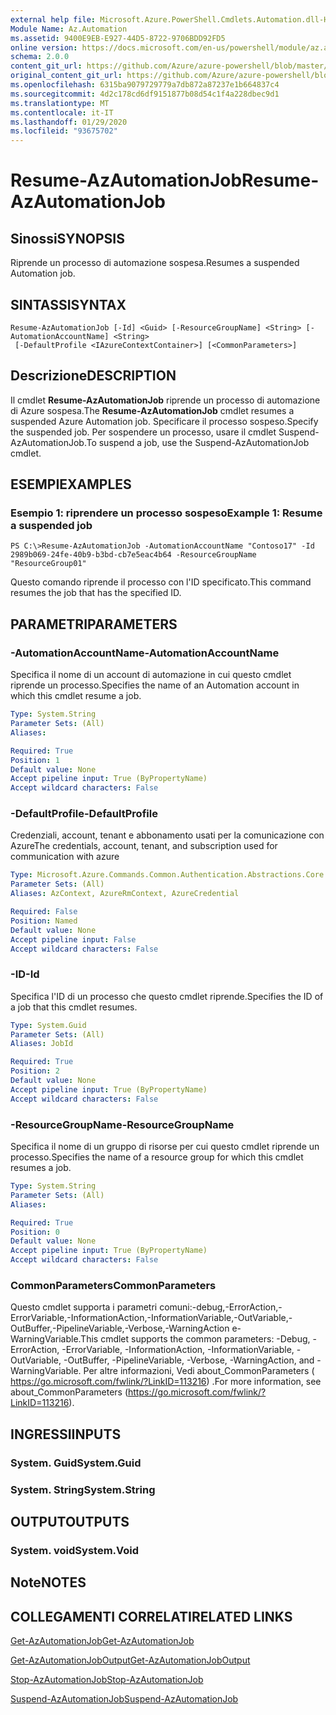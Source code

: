 ```yaml
---
external help file: Microsoft.Azure.PowerShell.Cmdlets.Automation.dll-Help.xml
Module Name: Az.Automation
ms.assetid: 9400E9EB-E927-44D5-8722-9706BDD92FD5
online version: https://docs.microsoft.com/en-us/powershell/module/az.automation/resume-azautomationjob
schema: 2.0.0
content_git_url: https://github.com/Azure/azure-powershell/blob/master/src/Automation/Automation/help/Resume-AzAutomationJob.md
original_content_git_url: https://github.com/Azure/azure-powershell/blob/master/src/Automation/Automation/help/Resume-AzAutomationJob.md
ms.openlocfilehash: 6315ba9079729779a7db872a87237e1b664837c4
ms.sourcegitcommit: 4d2c178cd6df9151877b08d54c1f4a228dbec9d1
ms.translationtype: MT
ms.contentlocale: it-IT
ms.lasthandoff: 01/29/2020
ms.locfileid: "93675702"
---
```

# <span data-ttu-id="c1eca-101">Resume-AzAutomationJob</span><span class="sxs-lookup"><span data-stu-id="c1eca-101">Resume-AzAutomationJob</span></span>

## <span data-ttu-id="c1eca-102">Sinossi</span><span class="sxs-lookup"><span data-stu-id="c1eca-102">SYNOPSIS</span></span>
<span data-ttu-id="c1eca-103">Riprende un processo di automazione sospesa.</span><span class="sxs-lookup"><span data-stu-id="c1eca-103">Resumes a suspended Automation job.</span></span>

## <span data-ttu-id="c1eca-104">SINTASSI</span><span class="sxs-lookup"><span data-stu-id="c1eca-104">SYNTAX</span></span>

```
Resume-AzAutomationJob [-Id] <Guid> [-ResourceGroupName] <String> [-AutomationAccountName] <String>
 [-DefaultProfile <IAzureContextContainer>] [<CommonParameters>]
```

## <span data-ttu-id="c1eca-105">Descrizione</span><span class="sxs-lookup"><span data-stu-id="c1eca-105">DESCRIPTION</span></span>
<span data-ttu-id="c1eca-106">Il cmdlet **Resume-AzAutomationJob** riprende un processo di automazione di Azure sospesa.</span><span class="sxs-lookup"><span data-stu-id="c1eca-106">The **Resume-AzAutomationJob** cmdlet resumes a suspended Azure Automation job.</span></span>
<span data-ttu-id="c1eca-107">Specificare il processo sospeso.</span><span class="sxs-lookup"><span data-stu-id="c1eca-107">Specify the suspended job.</span></span>
<span data-ttu-id="c1eca-108">Per sospendere un processo, usare il cmdlet Suspend-AzAutomationJob.</span><span class="sxs-lookup"><span data-stu-id="c1eca-108">To suspend a job, use the Suspend-AzAutomationJob cmdlet.</span></span>

## <span data-ttu-id="c1eca-109">ESEMPI</span><span class="sxs-lookup"><span data-stu-id="c1eca-109">EXAMPLES</span></span>

### <span data-ttu-id="c1eca-110">Esempio 1: riprendere un processo sospeso</span><span class="sxs-lookup"><span data-stu-id="c1eca-110">Example 1: Resume a suspended job</span></span>
```
PS C:\>Resume-AzAutomationJob -AutomationAccountName "Contoso17" -Id 2989b069-24fe-40b9-b3bd-cb7e5eac4b64 -ResourceGroupName "ResourceGroup01"
```

<span data-ttu-id="c1eca-111">Questo comando riprende il processo con l'ID specificato.</span><span class="sxs-lookup"><span data-stu-id="c1eca-111">This command resumes the job that has the specified ID.</span></span>

## <span data-ttu-id="c1eca-112">PARAMETRI</span><span class="sxs-lookup"><span data-stu-id="c1eca-112">PARAMETERS</span></span>

### <span data-ttu-id="c1eca-113">-AutomationAccountName</span><span class="sxs-lookup"><span data-stu-id="c1eca-113">-AutomationAccountName</span></span>
<span data-ttu-id="c1eca-114">Specifica il nome di un account di automazione in cui questo cmdlet riprende un processo.</span><span class="sxs-lookup"><span data-stu-id="c1eca-114">Specifies the name of an Automation account in which this cmdlet resume a job.</span></span>

```yaml
Type: System.String
Parameter Sets: (All)
Aliases:

Required: True
Position: 1
Default value: None
Accept pipeline input: True (ByPropertyName)
Accept wildcard characters: False
```

### <span data-ttu-id="c1eca-115">-DefaultProfile</span><span class="sxs-lookup"><span data-stu-id="c1eca-115">-DefaultProfile</span></span>
<span data-ttu-id="c1eca-116">Credenziali, account, tenant e abbonamento usati per la comunicazione con Azure</span><span class="sxs-lookup"><span data-stu-id="c1eca-116">The credentials, account, tenant, and subscription used for communication with azure</span></span>

```yaml
Type: Microsoft.Azure.Commands.Common.Authentication.Abstractions.Core.IAzureContextContainer
Parameter Sets: (All)
Aliases: AzContext, AzureRmContext, AzureCredential

Required: False
Position: Named
Default value: None
Accept pipeline input: False
Accept wildcard characters: False
```

### <span data-ttu-id="c1eca-117">-ID</span><span class="sxs-lookup"><span data-stu-id="c1eca-117">-Id</span></span>
<span data-ttu-id="c1eca-118">Specifica l'ID di un processo che questo cmdlet riprende.</span><span class="sxs-lookup"><span data-stu-id="c1eca-118">Specifies the ID of a job that this cmdlet resumes.</span></span>

```yaml
Type: System.Guid
Parameter Sets: (All)
Aliases: JobId

Required: True
Position: 2
Default value: None
Accept pipeline input: True (ByPropertyName)
Accept wildcard characters: False
```

### <span data-ttu-id="c1eca-119">-ResourceGroupName</span><span class="sxs-lookup"><span data-stu-id="c1eca-119">-ResourceGroupName</span></span>
<span data-ttu-id="c1eca-120">Specifica il nome di un gruppo di risorse per cui questo cmdlet riprende un processo.</span><span class="sxs-lookup"><span data-stu-id="c1eca-120">Specifies the name of a resource group for which this cmdlet resumes a job.</span></span>

```yaml
Type: System.String
Parameter Sets: (All)
Aliases:

Required: True
Position: 0
Default value: None
Accept pipeline input: True (ByPropertyName)
Accept wildcard characters: False
```

### <span data-ttu-id="c1eca-121">CommonParameters</span><span class="sxs-lookup"><span data-stu-id="c1eca-121">CommonParameters</span></span>
<span data-ttu-id="c1eca-122">Questo cmdlet supporta i parametri comuni:-debug,-ErrorAction,-ErrorVariable,-InformationAction,-InformationVariable,-OutVariable,-OutBuffer,-PipelineVariable,-Verbose,-WarningAction e-WarningVariable.</span><span class="sxs-lookup"><span data-stu-id="c1eca-122">This cmdlet supports the common parameters: -Debug, -ErrorAction, -ErrorVariable, -InformationAction, -InformationVariable, -OutVariable, -OutBuffer, -PipelineVariable, -Verbose, -WarningAction, and -WarningVariable.</span></span> <span data-ttu-id="c1eca-123">Per altre informazioni, Vedi about_CommonParameters ( https://go.microsoft.com/fwlink/?LinkID=113216) .</span><span class="sxs-lookup"><span data-stu-id="c1eca-123">For more information, see about_CommonParameters (https://go.microsoft.com/fwlink/?LinkID=113216).</span></span>

## <span data-ttu-id="c1eca-124">INGRESSI</span><span class="sxs-lookup"><span data-stu-id="c1eca-124">INPUTS</span></span>

### <span data-ttu-id="c1eca-125">System. Guid</span><span class="sxs-lookup"><span data-stu-id="c1eca-125">System.Guid</span></span>

### <span data-ttu-id="c1eca-126">System. String</span><span class="sxs-lookup"><span data-stu-id="c1eca-126">System.String</span></span>

## <span data-ttu-id="c1eca-127">OUTPUT</span><span class="sxs-lookup"><span data-stu-id="c1eca-127">OUTPUTS</span></span>

### <span data-ttu-id="c1eca-128">System. void</span><span class="sxs-lookup"><span data-stu-id="c1eca-128">System.Void</span></span>

## <span data-ttu-id="c1eca-129">Note</span><span class="sxs-lookup"><span data-stu-id="c1eca-129">NOTES</span></span>

## <span data-ttu-id="c1eca-130">COLLEGAMENTI CORRELATI</span><span class="sxs-lookup"><span data-stu-id="c1eca-130">RELATED LINKS</span></span>

[<span data-ttu-id="c1eca-131">Get-AzAutomationJob</span><span class="sxs-lookup"><span data-stu-id="c1eca-131">Get-AzAutomationJob</span></span>](./Get-AzAutomationJob.md)

[<span data-ttu-id="c1eca-132">Get-AzAutomationJobOutput</span><span class="sxs-lookup"><span data-stu-id="c1eca-132">Get-AzAutomationJobOutput</span></span>](./Get-AzAutomationJobOutput.md)

[<span data-ttu-id="c1eca-133">Stop-AzAutomationJob</span><span class="sxs-lookup"><span data-stu-id="c1eca-133">Stop-AzAutomationJob</span></span>](./Stop-AzAutomationJob.md)

[<span data-ttu-id="c1eca-134">Suspend-AzAutomationJob</span><span class="sxs-lookup"><span data-stu-id="c1eca-134">Suspend-AzAutomationJob</span></span>](./Suspend-AzAutomationJob.md)


